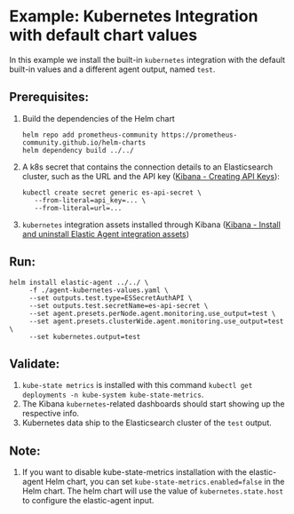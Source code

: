 # Example: Kubernetes Integration with default chart values

In this example we install the built-in `kubernetes` integration with the default built-in values and a different agent output, named `test`.

## Prerequisites:
1. Build the dependencies of the Helm chart
    ```console
    helm repo add prometheus-community https://prometheus-community.github.io/helm-charts
    helm dependency build ../../
    ```
2. A k8s secret that contains the connection details to an Elasticsearch cluster, such as the URL and the API key ([Kibana - Creating API Keys](https://www.elastic.co/guide/en/kibana/current/api-keys.html)):
    ```console
    kubectl create secret generic es-api-secret \
       --from-literal=api_key=... \
       --from-literal=url=...
    ```

3. `kubernetes` integration assets installed through Kibana ([Kibana - Install and uninstall Elastic Agent integration assets](https://www.elastic.co/guide/en/fleet/current/install-uninstall-integration-assets.html))

## Run:
```console
helm install elastic-agent ../../ \
     -f ./agent-kubernetes-values.yaml \
     --set outputs.test.type=ESSecretAuthAPI \
     --set outputs.test.secretName=es-api-secret \
     --set agent.presets.perNode.agent.monitoring.use_output=test \
     --set agent.presets.clusterWide.agent.monitoring.use_output=test \
     --set kubernetes.output=test
```

## Validate:

1. `kube-state metrics` is installed with this command `kubectl get deployments -n kube-system kube-state-metrics`.
2. The Kibana `kubernetes`-related dashboards should start showing up the respective info.
3. Kubernetes data ship to the Elasticsearch cluster of the `test` output.

## Note:

1. If you want to disable kube-state-metrics installation with the elastic-agent Helm chart, you can set `kube-state-metrics.enabled=false` in the Helm chart. The helm chart will use the value of `kubernetes.state.host` to configure the elastic-agent input.
